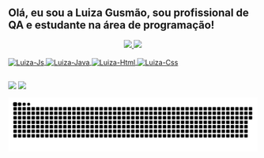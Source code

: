 ## Olá, eu sou a  Luiza Gusmão, sou profissional de QA e estudante na área de programação!
<div align="center">
  <a href="https://github.com/andradeg-luiza">
  <img height="180em" src="https://github-readme-stats.vercel.app/api?username=andradeg-luiza&show_icons=true&theme=dracula&include_all_commits=true&count_private=true"/>
  <img height="180em" src="https://github-readme-stats.vercel.app/api/top-langs/?username=andradeg-luiza&layout=compact&langs_count=7&theme=dracula"/>
</div>
  
<div style="display: inline_block"><br>
  <img align="center" alt="Luiza-Js" height="30" width="40" src="https://cdn.jsdelivr.net/gh/devicons/devicon/icons/javascript/javascript-original.svg"/>
  <img align="center" alt="Luiza-Java" height="30" width="40" src="https://cdn.jsdelivr.net/gh/devicons/devicon/icons/java/java-original.svg"/>
  <img align="center" alt="Luiza-Html" height="30" width="40" src="https://cdn.jsdelivr.net/gh/devicons/devicon/icons/html5/html5-original.svg" />
  <img align="center" alt="Luiza-Css" height="30" width="40" src="https://cdn.jsdelivr.net/gh/devicons/devicon/icons/css3/css3-original.svg" />

</div>
  
  ##
 
<div> 
    <a href = "mailto:andradeg.luiza@outlook.com"><img src="https://img.shields.io/badge/Microsoft_Outlook-0078D4?style=for-the-badge&logo=microsoft-outlook&logoColor=white" target="_blank"></a>
  <a href="https://www.linkedin.com/in/andradegluiza/" target="_blank"><img src="https://img.shields.io/badge/-LinkedIn-%230077B5?style=for-the-badge&logo=linkedin&logoColor=white" target="_blank"></a> 
 
 ![Snake animation](https://github.com/andradeg-luiza/andradeg-luiza/blob/output/github-contribution-grid-snake.svg)
  
</div>

